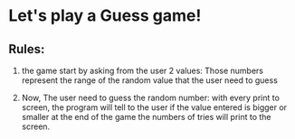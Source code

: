# Let's play a Guess game!

## Rules:

1. the game start by asking from the user 2 values:
Those numbers represent the range of the random value that the user need to guess



2. Now, The user need to guess the random number:
   with every print to screen, the program will tell to the user if the value entered is bigger or smaller
   at the end of the game the numbers of tries will print to the screen.